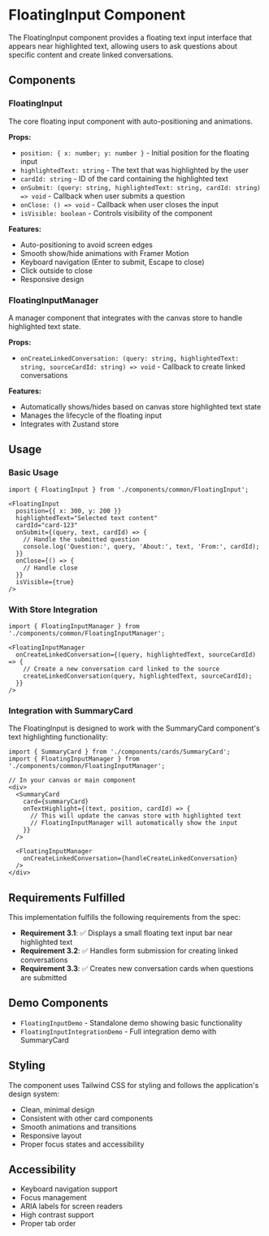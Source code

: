 # FloatingInput Component

The FloatingInput component provides a floating text input interface that appears near highlighted text, allowing users to ask questions about specific content and create linked conversations.

## Components

### FloatingInput
The core floating input component with auto-positioning and animations.

**Props:**
- `position: { x: number; y: number }` - Initial position for the floating input
- `highlightedText: string` - The text that was highlighted by the user
- `cardId: string` - ID of the card containing the highlighted text
- `onSubmit: (query: string, highlightedText: string, cardId: string) => void` - Callback when user submits a question
- `onClose: () => void` - Callback when user closes the input
- `isVisible: boolean` - Controls visibility of the component

**Features:**
- Auto-positioning to avoid screen edges
- Smooth show/hide animations with Framer Motion
- Keyboard navigation (Enter to submit, Escape to close)
- Click outside to close
- Responsive design

### FloatingInputManager
A manager component that integrates with the canvas store to handle highlighted text state.

**Props:**
- `onCreateLinkedConversation: (query: string, highlightedText: string, sourceCardId: string) => void` - Callback to create linked conversations

**Features:**
- Automatically shows/hides based on canvas store highlighted text state
- Manages the lifecycle of the floating input
- Integrates with Zustand store

## Usage

### Basic Usage
```tsx
import { FloatingInput } from './components/common/FloatingInput';

<FloatingInput
  position={{ x: 300, y: 200 }}
  highlightedText="Selected text content"
  cardId="card-123"
  onSubmit={(query, text, cardId) => {
    // Handle the submitted question
    console.log('Question:', query, 'About:', text, 'From:', cardId);
  }}
  onClose={() => {
    // Handle close
  }}
  isVisible={true}
/>
```

### With Store Integration
```tsx
import { FloatingInputManager } from './components/common/FloatingInputManager';

<FloatingInputManager
  onCreateLinkedConversation={(query, highlightedText, sourceCardId) => {
    // Create a new conversation card linked to the source
    createLinkedConversation(query, highlightedText, sourceCardId);
  }}
/>
```

### Integration with SummaryCard
The FloatingInput is designed to work with the SummaryCard component's text highlighting functionality:

```tsx
import { SummaryCard } from './components/cards/SummaryCard';
import { FloatingInputManager } from './components/common/FloatingInputManager';

// In your canvas or main component
<div>
  <SummaryCard
    card={summaryCard}
    onTextHighlight={(text, position, cardId) => {
      // This will update the canvas store with highlighted text
      // FloatingInputManager will automatically show the input
    }}
  />
  
  <FloatingInputManager
    onCreateLinkedConversation={handleCreateLinkedConversation}
  />
</div>
```

## Requirements Fulfilled

This implementation fulfills the following requirements from the spec:

- **Requirement 3.1**: ✅ Displays a small floating text input bar near highlighted text
- **Requirement 3.2**: ✅ Handles form submission for creating linked conversations  
- **Requirement 3.3**: ✅ Creates new conversation cards when questions are submitted

## Demo Components

- `FloatingInputDemo` - Standalone demo showing basic functionality
- `FloatingInputIntegrationDemo` - Full integration demo with SummaryCard

## Styling

The component uses Tailwind CSS for styling and follows the application's design system:
- Clean, minimal design
- Consistent with other card components
- Smooth animations and transitions
- Responsive layout
- Proper focus states and accessibility

## Accessibility

- Keyboard navigation support
- Focus management
- ARIA labels for screen readers
- High contrast support
- Proper tab order